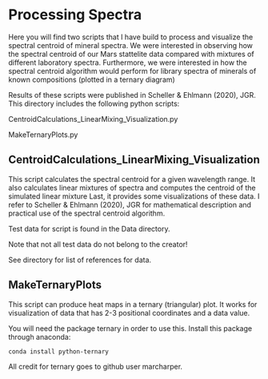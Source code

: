 # Processing Spectra

Here you will find two scripts that I have build to process and visualize the spectral centroid of mineral spectra.
We were interested in observing how the spectral centroid of our Mars stattelite data compared with mixtures of different laboratory spectra. 
Furthermore, we were interested in how the spectral centroid algorithm would perform for library spectra of minerals of known compositions (plotted in a ternary diagram)

Results of these scripts were published in Scheller & Ehlmann (2020), JGR. 
This directory includes the following python scripts: 

CentroidCalculations_LinearMixing_Visualization.py

MakeTernaryPlots.py
 
## CentroidCalculations_LinearMixing_Visualization

This script calculates the spectral centroid for a given wavelength range.
It also calculates linear mixtures of spectra and computes the centroid of the simulated linear mixture
Last, it provides some visualizations of these data.
I refer to Scheller & Ehlmann (2020), JGR for mathematical description and practical use of the spectral centroid algorithm.

Test data for script is found in the Data directory. 

Note that not all test data do not belong to the creator!

See directory for list of references for data.

## MakeTernaryPlots

This script can produce heat maps in a ternary (triangular) plot.
It works for visualization of data that has 2-3 positional coordinates and a data value.

You will need the package ternary in order to use this.
Install this package through anaconda: 

```bash
conda install python-ternary
```

All credit for ternary goes to github user marcharper.



 
